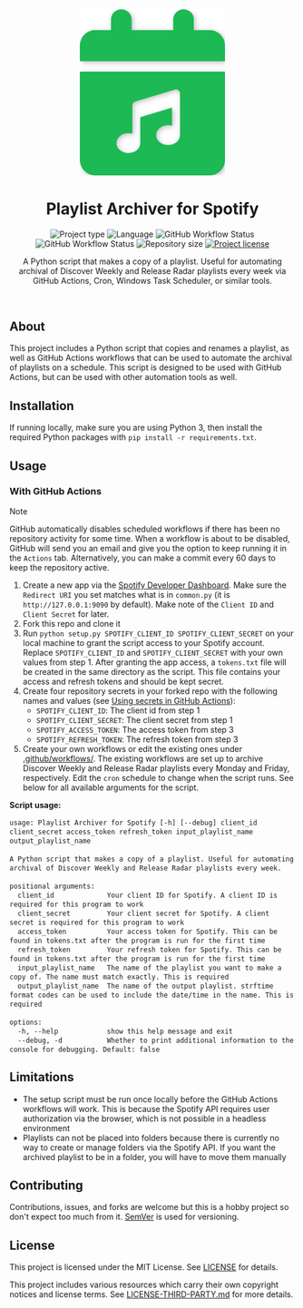 <!-- Project Header -->
<div align="center">
  <img class="projectLogo" src="logo.svg" alt="Project logo" title="Project logo" width="256">

  <h1 class="projectName">Playlist Archiver for Spotify</h1>

  <p class="projectBadges">
    <img src="https://img.shields.io/badge/type-CLI_App-f44336.svg" alt="Project type" title="Project type">
    <img src="https://img.shields.io/github/languages/top/jerboa88/Playlist-Archiver-for-Spotify.svg" alt="Language" title="Language">
    <img src="https://img.shields.io/github/actions/workflow/status/jerboa88/Playlist-Archiver-for-Spotify/archive-discover-weekly.yml?logo=spotify&label=Archive%20Discover%20Weekly" alt="GitHub Workflow Status" title="GitHub Workflow Status">
    <img src="https://img.shields.io/github/actions/workflow/status/jerboa88/Playlist-Archiver-for-Spotify/archive-release-radar.yml?logo=spotify&label=Archive%20Release%20Radar" alt="GitHub Workflow Status" title="GitHub Workflow Status">
    <img src="https://img.shields.io/github/repo-size/jerboa88/Playlist-Archiver-for-Spotify.svg" alt="Repository size" title="Repository size">
    <a href="LICENSE">
      <img src="https://img.shields.io/github/license/jerboa88/Playlist-Archiver-for-Spotify.svg" alt="Project license" title="Project license"/>
    </a>
  </p>

  <p class="projectDesc">
    A Python script that makes a copy of a playlist. Useful for automating archival of Discover Weekly and Release Radar playlists every week via GitHub Actions, Cron, Windows Task Scheduler, or similar tools.
  </p>

  <br/>
</div>


## About
This project includes a Python script that copies and renames a playlist, as well as GitHub Actions workflows that can be used to automate the archival of playlists on a schedule. This script is designed to be used with GitHub Actions, but can be used with other automation tools as well.


## Installation
If running locally, make sure you are using Python 3, then install the required Python packages with `pip install -r requirements.txt`.


## Usage
### With GitHub Actions

> [!NOTE]
> GitHub automatically disables scheduled workflows if there has been no repository activity for some time. When a workflow is about to be disabled, GitHub will send you an email and give you the option to keep running it in the `Actions` tab. Alternatively, you can make a commit every 60 days to keep the repository active.

1. Create a new app via the [Spotify Developer Dashboard](https://developer.spotify.com/dashboard). Make sure the `Redirect URI` you set matches what is in `common.py` (it is `http://127.0.0.1:9090` by default). Make note of the `Client ID` and `Client Secret` for later.
2. Fork this repo and clone it
3. Run `python setup.py SPOTIFY_CLIENT_ID SPOTIFY_CLIENT_SECRET` on your local machine to grant the script access to your Spotify account. Replace `SPOTIFY_CLIENT_ID` and `SPOTIFY_CLIENT_SECRET` with your own values from step 1. After granting the app access, a `tokens.txt` file will be created in the same directory as the script. This file contains your access and refresh tokens and should be kept secret.
4. Create four repository secrets in your forked repo with the following names and values (see [Using secrets in GitHub Actions](https://docs.github.com/en/actions/security-guides/using-secrets-in-github-actions)):
    - `SPOTIFY_CLIENT_ID`: The client id from step 1
    - `SPOTIFY_CLIENT_SECRET`: The client secret from step 1
    - `SPOTIFY_ACCESS_TOKEN`: The access token from step 3
    - `SPOTIFY_REFRESH_TOKEN`: The refresh token from step 3
5. Create your own workflows or edit the existing ones under [.github/workflows/](.github/workflows/). The existing workflows are set up to archive Discover Weekly and Release Radar playlists every Monday and Friday, respectively. Edit the `cron` schedule to change when the script runs. See below for all available arguments for the script.

**Script usage:**
```
usage: Playlist Archiver for Spotify [-h] [--debug] client_id client_secret access_token refresh_token input_playlist_name output_playlist_name

A Python script that makes a copy of a playlist. Useful for automating archival of Discover Weekly and Release Radar playlists every week.

positional arguments:
  client_id             Your client ID for Spotify. A client ID is required for this program to work
  client_secret         Your client secret for Spotify. A client secret is required for this program to work
  access_token          Your access token for Spotify. This can be found in tokens.txt after the program is run for the first time
  refresh_token         Your refresh token for Spotify. This can be found in tokens.txt after the program is run for the first time
  input_playlist_name   The name of the playlist you want to make a copy of. The name must match exactly. This is required
  output_playlist_name  The name of the output playlist. strftime format codes can be used to include the date/time in the name. This is required

options:
  -h, --help            show this help message and exit
  --debug, -d           Whether to print additional information to the console for debugging. Default: false
```


## Limitations
- The setup script must be run once locally before the GitHub Actions workflows will work. This is because the Spotify API requires user authorization via the browser, which is not possible in a headless environment
- Playlists can not be placed into folders because there is currently no way to create or manage folders via the Spotify API. If you want the archived playlist to be in a folder, you will have to move them manually


## Contributing
Contributions, issues, and forks are welcome but this is a hobby project so don't expect too much from it. [SemVer](http://semver.org/) is used for versioning.


## License
This project is licensed under the MIT License. See [LICENSE](LICENSE) for details.

This project includes various resources which carry their own copyright notices and license terms. See [LICENSE-THIRD-PARTY.md](LICENSE-THIRD-PARTY.md) for more details.
